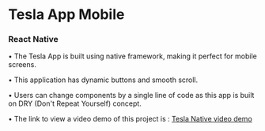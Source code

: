 <h1> Tesla App Mobile  </h1> 

<h3> React Native  </h3> 

<p>  • The Tesla App is built using native framework, making it perfect for mobile screens.   </p>

<p>  • This application has dynamic buttons and smooth scroll. </p>

<p>  • Users can change components by a single line of code as this app is built on DRY (Don't Repeat Yourself) concept. </p>

<p>  • The link to view a video demo of this project is : <a href="https://www.youtube.com/watch?v=ERKZ4ikInM8&ab_channel=AnirudhKadian"> Tesla Native video demo </a> </p>
